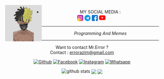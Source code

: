 <img src="https://github.com/Azim-vau/Azim-vau/blob/main/IMAGE/PicsArt_03-14-10.42.30.jpg" width="120" height="120" align="left">
<center>
  
  
  
  * MY SOCIAL MEDIA : <br>
<a href="https://Instagram.com/azimmahmud143" target="_blank"><img src="https://github.com/Azim-vau/Azim-vau/blob/main/IMAGE/instagram.png" alt="alt text" width="20" height="20"></a> 
<a href="https://t.me/mrerror69"><img src="https://github.com/Azim-vau/Azim-vau/blob/main/IMAGE/telegram.png" alt="alt text" width="20" height="20"></a>
<a href="https://www.facebook.com/azimmahmudofficial" target="_blank"><img src="https://github.com/Azim-vau/Azim-vau/blob/main/IMAGE/facebook.png" alt="alt text" width="20" height="20"></a> <a href="https://youtube.com/MrError69"><img src="https://github.com/Azim-vau/Azim-vau/blob/main/IMAGE/youtube.png" alt="alt text" width="21" height="22"></a> 
&nbsp;&nbsp;     &nbsp;&nbsp;    &nbsp;&nbsp;   &nbsp;&nbsp;   &nbsp;&nbsp;   
___
_Programming And Memes_
___
Want to contact Mr.Error ? <br>
Contact : errorazim@gmail.com  <br>

<div align="center">

[![Github](https://img.shields.io/badge/Github-AZIM--MAHMUD-dimgray?style=flat-square&logo=github)](https://github.com/Azim-vau) [![Facebook](https://img.shields.io/badge/Facebook-MAHMUD--AZIM-blue?style=flat-square&logo=facebook)](https://www.facebook.com/azimmahmudofficial) [![Instagram](https://img.shields.io/badge/Instagram-AZIM--MAHMUD-hotpink?style=flat-square&logo=instagram)](https://Instagram.com/azimmahmud143) [![Whatsapp](https://img.shields.io/badge/Whatsapp-AZIM--MAHMUD-deepgreen?style=flat-square&logo=whatsapp)](https://chat.whatsapp.com/DA8asUGMmRG42yKXrCsVb7)

</div>



![github stats](https://github-readme-stats.vercel.app/api?username=Azim-vau&show_icons=true&include_all_commits=true&theme=chartreuse-dark&cache_seconds=3200)
<img align="center" src="https://github-readme-stats.anuraghazra1.vercel.app/api/top-langs/?username=Azim-vau&layout=compact&theme=chartreuse-dark" />
<img align="center" src="https://github-readme-stats.anuraghazra1.vercel.app/api/pin/?username=Azim-Vau&repo=Crack-Pro&theme=chartreuse-dark" />

